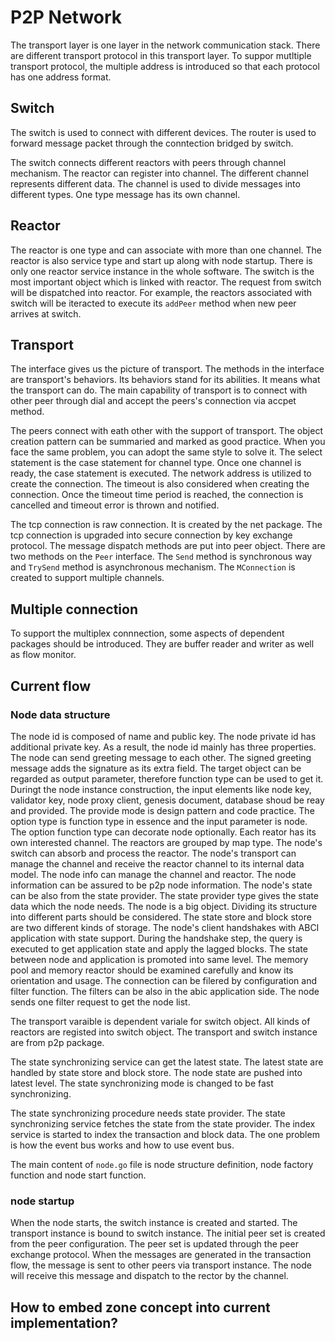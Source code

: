 # P2P Network

The transport layer is one layer in the network communication stack. There are different transport protocol in this transport layer. To suppor mutltiple transport protocol, the multiple address is introduced so that each protocol has one address format. 

## Switch

The switch is used to connect with different devices. The router is used to forward message packet through the conntection bridged by switch.

The switch connects different reactors with peers through channel mechanism. The reactor can register into channel. The different channel represents different data. The channel is used to divide messages into different types. One type message has its own channel.

## Reactor

The reactor is one type and can associate with more than one channel. The reactor is also service type and start up along with node startup. There is only one reactor service instance in the whole software. The switch is the most important object which is linked with reactor. The request from switch will be dispatched into reactor. For example, the reactors associated with switch will be iteracted to execute its `addPeer` method when new peer arrives at switch.

## Transport

The interface gives us the picture of transport. The methods in the interface are transport's behaviors. Its behaviors stand for its abilities. It means what the transport can do. The main capability of transport is to connect with other peer through dial and accept the peers's connection via accpet method.

The peers connect with eath other with the support of transport. The object creation pattern can be summaried and marked as good practice. When you face the same problem, you can adopt the same style to solve it. The select statement is the case statement for channel type. Once one channel is ready, the case statement is executed. The network address is utilized to create the connection. The timeout is also considered when creating the connection. Once the timeout time period is reached, the connection is cancelled and timeout error is thrown and notified. 

The tcp connection is raw connection. It is created by the net package. The tcp connection is upgraded into secure connection by key exchange protocol. The message dispatch methods are put into peer object. There are two methods on the `Peer` interface. The `Send` method is synchronous way and `TrySend` method is asynchronous mechanism. The `MConnection` is created to support multiple channels. 

## Multiple connection

To support the multiplex connnection, some aspects of dependent packages should be introduced. They are buffer reader and writer as well as flow monitor.


## Current flow

### Node data structure

The node id is composed of name and public key. The node private id has additional private key. As a result, the node id mainly has three properties. The node can send greeting message to each other. The signed greeting message adds the signature as its extra field. The target object can be regarded as output parameter, therefore function type can be used to get it. Duringt the node instance construction, the input elements like node key, validator key, node proxy client, genesis document, database shoud be reay and provided. The provide mode is design pattern and code practice. The option type is function type in essence and the input parameter is node. The option function type can decorate node optionally. Each reator has its own interested channel. The reactors are grouped by map type. The node's switch can absorb and process the reactor. The node's transport can manage the channel and receive the reactor channel to its internal data model. The node info can manage the channel and reactor. The node information can be assured to be p2p node information. The node's state can be also from the state provider. The state provider type gives the state data which the node needs. The node is a big object. Dividing its structure into different parts should be considered. The state store and block store are two different kinds of storage. The node's client handshakes with ABCI application with state support. During the handshake step, the query is executed to get application state and apply the lagged blocks. The state between node and application is promoted into same level. The memory pool and memory reactor should be examined carefully and know its orientation and usage. The connection can be filered by configuration and filter function. The filters can be also in the abic application side. The node sends one filter request to get the node list. 

The transport varaible is dependent variale for switch object. All kinds of reactors are registed into switch object. The transport and switch instance are from p2p package.

The state synchronizing service can get the latest state. The latest state are handled by state store and block store. The node state are pushed into latest level. The state synchronizing mode is changed to be fast synchronizing.

The state synchronizing procedure needs state provider. The state synchronizing service fetches the state from the state provider. The index service is started to index the transaction and block data. The one problem is how the event bus works and how to use event bus.

The main content of `node.go` file is node structure definition, node factory function and node start function. 

### node startup

When the node starts, the switch instance is created and started. The transport instance is bound to switch instance. The initial peer set is created from the peer configuration. The peer set is updated through the peer exchange protocol. When the messages are generated in the transaction flow, the message is sent to other peers via transport instance. The node will receive this message and dispatch to the rector by the channel. 


## How to embed zone concept into current implementation?

